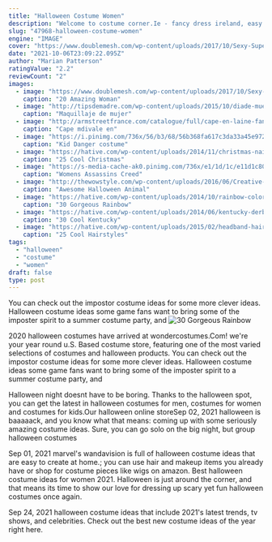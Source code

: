 ```yaml
---
title: "Halloween Costume Women"
description: "Welcome to costume corner.Ie - fancy dress ireland, easy halloween costumes ireland and last-minute halloween costumes - we're a top costume shop.Ie.Also known as"
slug: "47968-halloween-costume-women"
engine: "IMAGE"
cover: "https://www.doublemesh.com/wp-content/uploads/2017/10/Sexy-Supergirl-Costume.jpg"
date: "2021-10-06T23:09:22.095Z"
author: "Marian Patterson"
ratingValue: "2.2"
reviewCount: "2"
images:
  - image: "https://www.doublemesh.com/wp-content/uploads/2017/10/Sexy-Supergirl-Costume.jpg"
    caption: "20 Amazing Woman"
  - image: "http://tipsdemadre.com/wp-content/uploads/2015/10/diade-muertos-makeup.jpg"
    caption: "Maquillaje de mujer"
  - image: "http://armstreetfrance.com/catalogue/full/cape-en-laine-fantastique-avec-capuche-ne-moublie-pas-9.jpg"
    caption: "Cape mdivale en"
  - image: "https://i.pinimg.com/736x/56/b3/68/56b368fa617c3da33a45e972d1814d2e--danger-halloween-costumes.jpg"
    caption: "Kid Danger costume"
  - image: "https://hative.com/wp-content/uploads/2014/11/christmas-nail-designs/3-cool-christmas-nail-designs.jpg"
    caption: "25 Cool Christmas"
  - image: "https://s-media-cache-ak0.pinimg.com/736x/e1/1d/1c/e11d1c8046d69903125f29b64aa584ab.jpg"
    caption: "Womens Assassins Creed"
  - image: "http://thewowstyle.com/wp-content/uploads/2016/06/Creative-Animal-Halloween-Makeup.jpg"
    caption: "Awesome Halloween Animal"
  - image: "https://hative.com/wp-content/uploads/2014/10/rainbow-colored-dress/27-rainbow-colored-dress-designs.jpg"
    caption: "30 Gorgeous Rainbow"
  - image: "https://hative.com/wp-content/uploads/2014/06/kentucky-derby-hats/25-kentucky-derby-hats.jpg"
    caption: "30 Cool Kentucky"
  - image: "https://hative.com/wp-content/uploads/2015/02/headband-hairstyles/10-cool-hairstyles-with-headbands-for-girls.jpg"
    caption: "25 Cool Hairstyles"
tags:
  - "halloween"
  - "costume"
  - "women"
draft: false
type: post
---
```


You can check out the impostor costume ideas for some more clever ideas. Halloween costume ideas some game fans want to bring some of the imposter spirit to a summer costume party, and
![30 Gorgeous Rainbow](https://hative.com/wp-content/uploads/2014/10/rainbow-colored-dress/27-rainbow-colored-dress-designs.jpg "30 Gorgeous Rainbow")

2020 halloween costumes have arrived at wondercostumes.Com! we&#39;re your year round u.S. Based costume store, featuring one of the most varied selections of costumes and halloween products. You can check out the impostor costume ideas for some more clever ideas. Halloween costume ideas some game fans want to bring some of the imposter spirit to a summer costume party, and
<!--inArticleAds-->

<!--galleryOne-->

Halloween night doesnt have to be boring. Thanks to the halloween spot, you can get the latest in halloween costumes for men, costumes for women and costumes for kids.Our halloween online storeSep 02, 2021 halloween is baaaaack, and you know what that means: coming up with some seriously amazing costume ideas. Sure, you can go solo on the big night, but group halloween costumes
<!--inArticleAds-->

<!--galleryTwo-->

Sep 01, 2021 marvel's wandavision is full of halloween costume ideas that are easy to create at home.; you can use hair and makeup items you already have or shop for costume pieces like wigs on amazon. Best halloween costume ideas for women 2021. Halloween is just around the corner, and that means its time to show our love for dressing up scary yet fun halloween costumes once again.
<!--galleryThree-->

Sep 24, 2021 halloween costume ideas that include 2021's latest trends, tv shows, and celebrities. Check out the best new costume ideas of the year right here.